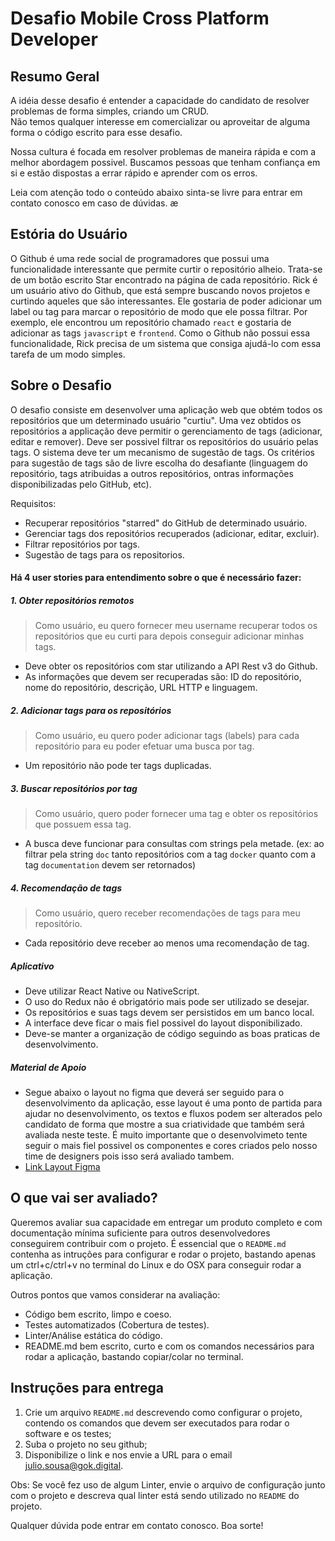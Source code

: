 # Desafio Mobile Cross Platform Developer

## Resumo Geral

A idéia desse desafio é entender a capacidade do candidato de resolver problemas de forma simples, criando um CRUD.  
Não temos qualquer interesse em comercializar ou aproveitar de alguma forma o código escrito para esse desafio.

Nossa cultura é focada em resolver problemas de maneira rápida e com a melhor abordagem possivel. Buscamos pessoas que tenham confiança em si e estão dispostas a errar rápido e aprender com os erros.

Leia com atenção todo o conteúdo abaixo sinta-se livre para entrar em contato conosco em caso de dúvidas.
æ
## Estória do Usuário

O Github é uma rede social de programadores que possui uma funcionalidade
interessante que permite curtir o repositório alheio. Trata-se de um botão
escrito Star encontrado na página de cada repositório. Rick é um usuário ativo
do Github, que está sempre buscando novos projetos e curtindo aqueles que são
interessantes. Ele gostaria de poder adicionar um label ou tag para marcar o
repositório de modo que ele possa filtrar. Por exemplo, ele encontrou um
repositório chamado `react` e gostaria de adicionar as tags `javascript` e
`frontend`. Como o Github não possui essa funcionalidade, Rick precisa de um
sistema que consiga ajudá-lo com essa tarefa de um modo simples.

## Sobre o Desafio

O desafio consiste em desenvolver uma aplicação web que obtém todos os
repositórios que um determinado usuário "curtiu". Uma vez obtidos os
repositórios a applicação deve permitir o gerenciamento de tags (adicionar,
editar e remover). Deve ser possivel filtrar os repositórios do usuário pelas
tags. O sistema deve ter um mecanismo de sugestão de tags. Os critérios para
sugestão de tags são de livre escolha do desafiante (linguagem do repositório,
tags atribuidas a outros repositórios, ontras informações disponibilizadas pelo
GitHub, etc).

Requisitos:

 - Recuperar repositórios "starred" do GitHub de determinado usuário.
 - Gerenciar tags dos repositórios recuperados (adicionar, editar, excluir).
 - Filtrar repositórios por tags.
 - Sugestão de tags para os repositorios.

#### Há 4 user stories para entendimento sobre o que é necessário fazer:

##### 1. Obter repositórios remotos

> Como usuário, eu quero fornecer meu username recuperar todos os repositórios
que eu curti para depois conseguir adicionar minhas tags.

* Deve obter os repositórios com star utilizando a API Rest v3 do Github.
* As informações que devem ser recuperadas são: ID do repositório, nome do
repositório, descrição, URL HTTP e linguagem.

##### 2. Adicionar tags para os repositórios

> Como usuário, eu quero poder adicionar tags (labels) para cada repositório
para eu poder efetuar uma busca por tag.

* Um repositório não pode ter tags duplicadas.

##### 3. Buscar repositórios por tag

> Como usuário, quero poder fornecer uma tag e obter os repositórios que possuem
essa tag.

* A busca deve funcionar para consultas com strings pela metade. (ex: ao filtrar
  pela string `doc` tanto repositórios com a tag `docker` quanto com a tag
`documentation` devem ser retornados)

##### 4. Recomendação de tags

> Como usuário, quero receber recomendações de tags para meu repositório.

* Cada repositório deve receber ao menos uma recomendação de tag.

##### Aplicativo

- Deve utilizar React Native ou NativeScript.
- O uso do Redux não é obrigatório mais pode ser utilizado se desejar.
- Os repositórios e suas tags devem ser persistidos em um banco local.
- A interface deve ficar o mais fiel possivel do layout disponibilizado.
- Deve-se manter a organização de código seguindo as boas praticas de desenvolvimento.

##### Material de Apoio

- Segue abaixo o layout no figma que deverá ser seguido para o desenvolvimento da aplicação, esse layout é uma ponto de partida para ajudar no desenvolvimento, os textos e fluxos podem ser alterados pelo candidato de forma que mostre a sua criatividade que também será avaliada neste teste. É muito importante que o desenvolvimeto tente seguir o mais fiel possivel os componentes e cores criados pelo nosso time de designers pois isso será avaliado tambem.
- [Link Layout Figma](https://www.figma.com/file/uR0fFDDioCfd8uZVQnpHWW/Teste-Front-End-Mobile)

## O que vai ser avaliado?

Queremos avaliar sua capacidade em entregar um produto completo e com
documentação mínima suficiente para outros desenvolvedores conseguirem
contribuir com o projeto. É essencial que o `README.md` contenha as intruções
para configurar e rodar o projeto, bastando apenas um ctrl+c/ctrl+v no terminal
do Linux e do OSX para conseguir rodar a aplicação.

Outros pontos que vamos considerar na avaliação:

- Código bem escrito, limpo e coeso.
- Testes automatizados (Cobertura de testes).
- Linter/Análise estática do código.
- README.md bem escrito, curto e com os comandos necessários para rodar a aplicação, bastando copiar/colar no terminal.

## Instruções para entrega

1. Crie um arquivo `README.md` descrevendo como configurar o projeto, contendo os
comandos que devem ser executados para rodar o software e os testes;
2. Suba o projeto no seu github;
3. Disponibilize o link e nos envie a URL para o email <a href="mailto:julio.sousa@gok.digital" target="_blank">julio.sousa@gok.digital</a>.

Obs: Se você fez uso de algum Linter, envie o arquivo
de configuração junto com o projeto e descreva qual linter está sendo utilizado no
`README` do projeto.

Qualquer dúvida pode entrar em contato conosco. Boa sorte!
